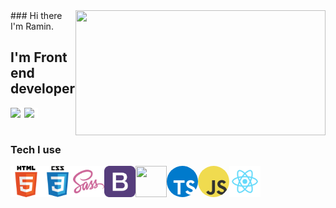 <img src="https://media.giphy.com/media/0SI5STx66RBgaxf7Z4/giphy.gif" align="right" width="400" height="200">
### Hi there I'm Ramin. 

## I'm Front end developer


[<img  width="22" align="left" style="background-color:white" src="https://unpkg.com/simple-icons@v7/icons/linkedin.svg" />][linkedin]
[<img  width="22" align="left" style="background-color:white" src="https://unpkg.com/simple-icons@v7/icons/github.svg" />][github]

<br/>
<br/>

### Tech I use

<img src="https://raw.githubusercontent.com/github/explore/80688e429a7d4ef2fca1e82350fe8e3517d3494d/topics/html/html.png" align="left" width="50" height="50">
<img src="https://raw.githubusercontent.com/github/explore/80688e429a7d4ef2fca1e82350fe8e3517d3494d/topics/css/css.png" align="left" width="50" height="50">
<img src="https://raw.githubusercontent.com/github/explore/80688e429a7d4ef2fca1e82350fe8e3517d3494d/topics/sass/sass.png" align="left" width="50" height="50">
<img src="https://raw.githubusercontent.com/github/explore/80688e429a7d4ef2fca1e82350fe8e3517d3494d/topics/bootstrap/bootstrap.png" align="left" width="50" height="50">
<img src="https://progsoft.net/images/tailwind-css-icon-70187f0341bd945dc65ad050a9a1b8f4fd79b1cf.png" align="left" width="50" height="50">
<img src="https://raw.githubusercontent.com/github/explore/80688e429a7d4ef2fca1e82350fe8e3517d3494d/topics/typescript/typescript.png" align="left" style="border-radius:50%" width="50" height="50">
<img src="https://raw.githubusercontent.com/github/explore/80688e429a7d4ef2fca1e82350fe8e3517d3494d/topics/javascript/javascript.png" align="left" style="border-radius:50%" width="50" height="50">
<img src="https://raw.githubusercontent.com/github/explore/80688e429a7d4ef2fca1e82350fe8e3517d3494d/topics/react/react.png" align="left" width="50" height="50">

<br/>
<br/>
<br/>
<br/>


[linkedin]:https://www.linkedin.com/in/raminisrafilli/
[github]:https://github.com/IsrafilliRamin
